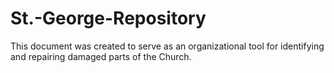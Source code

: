 # St.-George-Repository
This document was created to serve as an organizational tool for identifying and repairing damaged parts of the Church.
